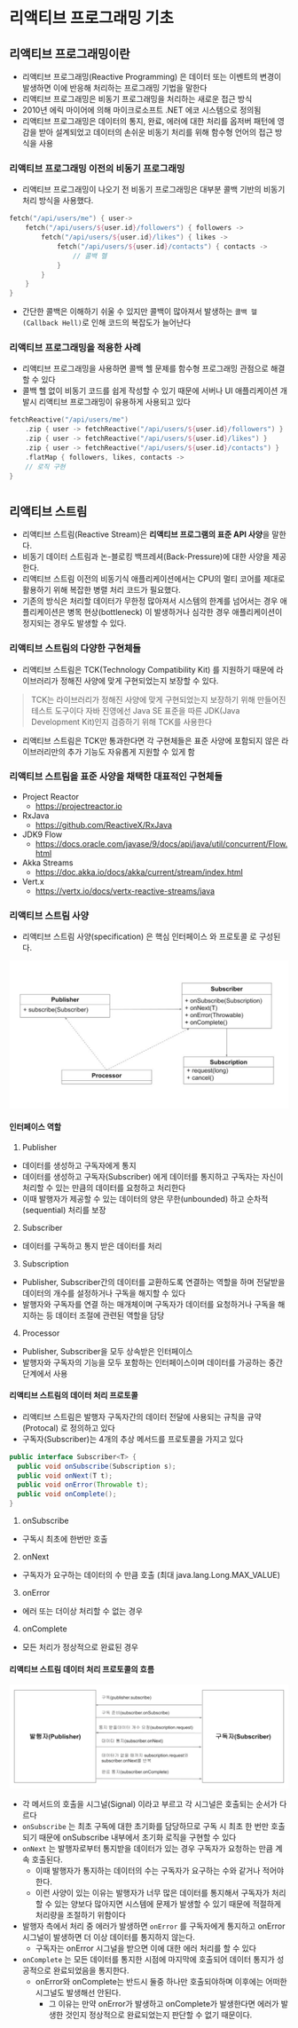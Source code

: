 # 리액티브 프로그래밍 기초

## 리액티브 프로그래밍이란

- 리액티브 프로그래밍(Reactive Programming) 은 데이터 또는 이벤트의 변경이 발생하면 이에 반응해 처리하는 프로그래밍 기법을 말한다
- 리액티브 프로그래밍은 비동기 프로그래밍을 처리하는 새로운 접근 방식
- 2010년 에릭 마이어에 의해 마이크로소프트 .NET 에코 시스템으로 정의됨
- 리액티브 프로그래밍은 데이터의 통지, 완료, 에러에 대한 처리를 옵저버 패턴에 영감을 받아 설계되었고 데이터의 손쉬운 비동기 처리를 위해 함수형 언어의 접근 방식을 사용

### 리액티브 프로그래밍 이전의 비동기 프로그래밍

- 리액티브 프로그래밍이 나오기 전 비동기 프로그래밍은 대부분 콜백 기반의 비동기 처리 방식을 사용했다.

```kotlin
fetch("/api/users/me") { user->
    fetch("/api/users/${user.id}/followers") { followers ->
        fetch("/api/users/${user.id}/likes") { likes ->
            fetch("/api/users/${user.id}/contacts") { contacts ->
                // 콜백 헬
            }
        }
    }
}
```

- 간단한 콜백은 이해하기 쉬울 수 있지만 콜백이 많아져서 발생하는 `콜백 헬(Callback Hell)`로 인해 코드의 복잡도가 늘어난다

### 리액티브 프로그래밍을 적용한 사례

- 리액티브 프로그래밍을 사용하면 콜백 헬 문제를 함수형 프로그래밍 관점으로 해결할 수 있다
- 콜백 헬 없이 비동기 코드를 쉽게 작성할 수 있기 때문에 서버나 UI 애플리케이션 개발시 리액티브 프로그래밍이 유용하게 사용되고 있다

```kotlin
fetchReactive("/api/users/me")
    .zip { user -> fetchReactive("/api/users/${user.id}/followers") }
    .zip { user -> fetchReactive("/api/users/${user.id}/likes") }
    .zip { user -> fetchReactive("/api/users/${user.id}/contacts") }
    .flatMap { followers, likes, contacts ->
    // 로직 구현
}
```

# 

## 리액티브 스트림

- 리액티브 스트림(Reactive Stream)은 **리액티브 프로그램의 표준 API 사양**을 말한다.
- 비동기 데이터 스트림과 논-블로킹 백프레셔(Back-Pressure)에 대한 사양을 제공한다.
- 리액티브 스트림 이전의 비동기식 애플리케이션에서는 CPU의 멀티 코어를 제대로 활용하기 위해 복잡한 병렬 처리 코드가 필요했다.
- 기존의 방식은 처리할 데이터가 무한정 많아져서 시스템의 한계를 넘어서는 경우 애플리케이션은 병목 현상(bottleneck) 이 발생하거나 심각한 경우 애플리케이션이 정지되는 경우도 발생할 수 있다.

### 리액티브 스트림의 다양한 구현체들

- 리액티브 스트림은 TCK(Technology Compatibility Kit) 를 지원하기 때문에 라이브러리가 정해진 사양에 맞게 구현되었는지 보장할 수 있다.

> TCK는 라이브러리가 정해진 사양에 맞게 구현되었는지 보장하기 위해 만들어진 테스트 도구이다
> 자바 진영에선 Java SE 표준을 따른 JDK(Java Development Kit)인지 검증하기 위해 TCK를 사용한다

- 리액티브 스트림은 TCK만 통과한다면 각 구현체들은 표준 사양에 포함되지 않은 라이브러리만의 추가 기능도 자유롭게 지원할 수 있게 함

### 리액티브 스트림을 표준 사양을 채택한 대표적인 구현체들

- Project Reactor
  - https://projectreactor.io
- RxJava
  - https://github.com/ReactiveX/RxJava
- JDK9 Flow
  - https://docs.oracle.com/javase/9/docs/api/java/util/concurrent/Flow.html
- Akka Streams
  - https://doc.akka.io/docs/akka/current/stream/index.html
- Vert.x
  - https://vertx.io/docs/vertx-reactive-streams/java

### 리액티브 스트림 사양

- 리액티브 스트림 사양(specification) 은 핵심 인터페이스 와 프로토콜 로 구성된다.

![img.png](../image/webflux_003_1.png)

#### 인터페이스 역할
1) Publisher 
- 데이터를 생성하고 구독자에게 통지
- 데이터를 생성하고 구독자(Subscriber) 에게 데이터를 통지하고 구독자는 자신이 처리할 수 있는 만큼의 데이터를 요청하고 처리한다
- 이때 발행자가 제공할 수 있는 데이터의 양은 무한(unbounded) 하고 순차적(sequential) 처리를 보장

2) Subscriber 
- 데이터를 구독하고 통지 받은 데이터를 처리

3) Subscription
- Publisher, Subscriber간의 데이터를 교환하도록 연결하는 역할을 하며 전달받을 데이터의 개수를 설정하거나 구독을 해지할 수 있다
- 발행자와 구독자를 연결 하는 매개체이며 구독자가 데이터를 요청하거나 구독을 해지하는 등 데이터 조절에 관련된 역할을 담당

4) Processor 
- Publisher, Subscriber을 모두 상속받은 인터페이스
- 발행자와 구독자의 기능을 모두 포함하는 인터페이스이며 데이터를 가공하는 중간 단계에서 사용

#### 리액티브 스트림의 데이터 처리 프로토콜

- 리액티브 스트림은 발행자 구독자간의 데이터 전달에 사용되는 규칙을 규약(Protocal) 로 정의하고 있다
- 구독자(Subscriber)는 4개의 추상 메서드를 프로토콜을 가지고 있다

```java
public interface Subscriber<T> {
  public void onSubscribe(Subscription s);
  public void onNext(T t);
  public void onError(Throwable t);
  public void onComplete();
}
```

1) onSubscribe 
- 구독시 최초에 한번만 호출

2) onNext 
- 구독자가 요구하는 데이터의 수 만큼 호출 (최대 java.lang.Long.MAX_VALUE)

3) onError 
- 에러 또는 더이상 처리할 수 없는 경우

4) onComplete 
- 모든 처리가 정상적으로 완료된 경우

#### 리액티브 스트림 데이터 처리 프로토콜의 흐름

![img_1.png](../image/webflux_003_2.png)

- 각 메서드의 호출을 시그널(Signal) 이라고 부르고 각 시그널은 호출되는 순서가 다르다
- `onSubscribe` 는 최초 구독에 대한 초기화를 담당하므로 구독 시 최초 한 번만 호출되기 때문에 onSubscribe 내부에서 초기화 로직을 구현할 수 있다
- `onNext` 는 발행자로부터 통지받을 데이터가 있는 경우 구독자가 요청하는 만큼 계속 호출된다. 
  - 이때 발행자가 통지하는 데이터의 수는 구독자가 요구하는 수와 같거나 적어야 한다. 
  - 이런 사양이 있는 이유는 발행자가 너무 많은 데이터를 통지해서 구독자가 처리할 수 있는 양보다 많아지면 시스템에 문제가 발생할 수 있기 때문에 적절하게 처리량을 조절하기 위함이다
- 발행자 측에서 처리 중 에러가 발생하면 `onError` 를 구독자에게 통지하고 onError 시그널이 발생하면 더 이상 데이터를 통지하지 않는다. 
  - 구독자는 onError 시그널을 받으면 이에 대한 에러 처리를 할 수 있다
- `onComplete` 는 모든 데이터를 통지한 시점에 마지막에 호출되어 데이터 통지가 성공적으로 완료되었음을 통지한다. 
  - onError와 onComplete는 반드시 둘중 하나만 호출되야하며 이후에는 어떠한 시그널도 발생해선 안된다.
    - 그 이유는 만약 onError가 발생하고 onComplete가 발생한다면 에러가 발생한 것인지 정상적으로 완료되었는지 판단할 수 없기 때문이다.







